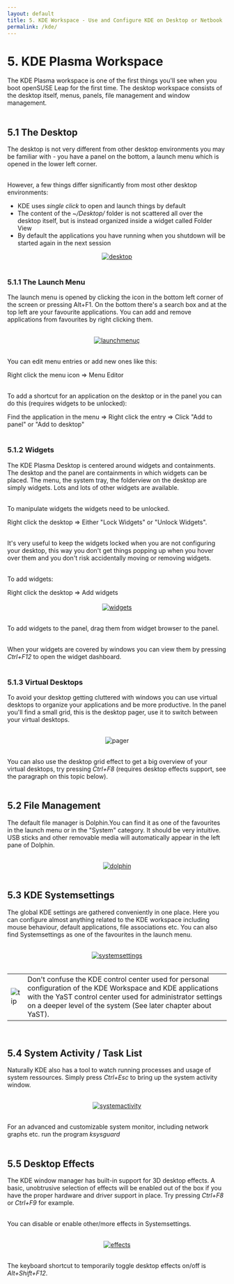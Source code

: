```yaml
---
layout: default
title: 5. KDE Workspace - Use and Configure KDE on Desktop or Netbook
permalink: /kde/
---
```


# 5. KDE Plasma Workspace

The KDE Plasma workspace is one of the first things you'll see when you boot openSUSE Leap for the first time. The desktop workspace consists of the desktop itself, menus, panels, file management and window management.<br /><br />

## 5.1 The Desktop

The desktop is not very different from other desktop environments you may be familiar with - you have a panel on the bottom, a launch menu which is opened in the lower left corner.<br /><br />

However, a few things differ significantly from most other desktop environments:
<ul>
<li>KDE uses <i>single click</i> to open and launch things by default</li>
<li>The content of the <i>~/Desktop/</i> folder is not scattered all over the desktop itself, but is instead organized inside a widget called Folder View</li>
<li>By default the applications you have running when you shutdown will be started again in the next session</li>
</ul>


<center><a href="images/screenshots/desktop.png" rel="thumbnail"><img src="images/screenshots/desktopb.png" alt="desktop" class="pic" /></a></center><br />

### 5.1.1 The Launch Menu

The launch menu is opened by clicking the icon in the bottom left corner of the screen or pressing Alt+F1. On the bottom there's a search box and at the top left are your favourite applications. You can add and remove applications from favourites by right clicking them.<br /><br />


<center><a href="images/screenshots/launchmenu.png" rel="thumbnail"><img src="images/screenshots/launchmenub.png" alt="launchmenuç" class="pic" /></a></center><br />


You can edit menu entries or add new ones like this:
<div class="sti">Right click the menu icon =&gt; Menu Editor</div><br />

To add a shortcut for an application on the desktop or in the panel you can do this (requires widgets to be unlocked):
<div class="sti">Find the application in the menu => Right click the entry => Click "Add to panel" or "Add to desktop"</div><br />

### 5.1.2 Widgets

The KDE Plasma Desktop is centered around widgets and containments. The desktop and the panel are containments in which widgets can be placed. The menu, the system tray, the folderview on the desktop are simply widgets. Lots and lots of other widgets are available.<br /><br />

To manipulate widgets the widgets need to be unlocked.
<div class="sti">Right click the desktop => Either "Lock Widgets" or "Unlock Widgets".</div><br />

It's very useful to keep the widgets locked when you are not configuring your desktop, this way you don't get things popping up when you hover over them and you don't risk accidentally moving or removing widgets.<br /><br />

To add widgets:
<div class="sti">Right click the desktop => Add widgets</div><br />


<center><a href="images/screenshots/widgets.png" rel="thumbnail"><img src="images/screenshots/widgetsb.png" alt="widgets" class="pic" /></a></center><br />


To add widgets to the panel, drag them from widget browser to the panel.<br /><br />

When your widgets are covered by windows you can view them by pressing <i>Ctrl+F12</i> to open the widget dashboard.<br /><br />

### 5.1.3 Virtual Desktops

To avoid your desktop getting cluttered with windows you can use virtual desktops to organize your applications and be more productive. In the panel you'll find a small grid, this is the desktop pager, use it to switch between your virtual desktops.<br /><br />


<center><img src="images/screenshots/pager.png" alt="pager" class="pic" /></center><br />

You can also use the desktop grid effect to get a big overview of your virtual desktops, try pressing <i>Ctrl+F8</i> (requires desktop effects support, see the paragraph on this topic below).<br /><br />

<!--
### 5.1.4 Activities

Next to the virtual desktop pager is a cube with three little circles, clicking here opens the Activity Manager. Activities are different desktops which can be configured for specific tasks/activities with different widgets, different wallpapers and automatically starting certain applications.<br /><br />

This enables you to quickly and easily switch between desktops (activities) configured for different situations, for example you might set up one activity for when you're at work, a different one for when you're at home, a third one for when you're doing photo editing and a fourth one for when you're doing public presentations and so forth, and you can switch between these completely different desktops with just a click or two. The toolbox in the top right corner of the screen displays the name of the currently used activity.<br /><br />

The Activity Manager lets you create activities and switch between them. Additionally you can perform various tasks by clicking the little overlay icons on each activity to start or stop the activities, delete them or configure them.<br /><br />


<center><a href="images/screenshots/activities.png" rel="thumbnail"><img src="images/screenshots/activitiesb.png" alt="widgets" class="pic" /></a></center><br />
-->

## 5.2 File Management

The default file manager is Dolphin.You can find it as one of the favourites in the launch menu or in the "System" category. It should be very intuitive. USB sticks and other removable media will automatically appear in the left pane of Dolphin.<br /><br />


<center><a href="images/screenshots/dolphin.png" rel="thumbnail"><img src="images/screenshots/dolphinb.png" alt="dolphin" class="pic" /></a></center><br />

## 5.3 KDE Systemsettings

The global KDE settings are gathered conveniently in one place. Here you can configure almost anything related to the KDE workspace including mouse behaviour, default applications, file associations etc. You can also find Systemsettings as one of the favourites in the launch menu.<br /><br /> 


<center><a href="images/screenshots/systemsettings.png" rel="thumbnail"><img src="images/screenshots/systemsettingsb.png" alt="systemsettings" class="pic" /></a></center><br />


<div class="tip">
<table>
<tbody>
<tr>
<td><img src="images/pics/tip.png" alt="tip" /></td>
<td>Don't confuse the KDE control center used for personal configuration of the KDE Workspace and KDE applications with the YaST control center used for administrator settings on a deeper level of the system (See later chapter about YaST).</td>
</tr>
</tbody>
</table>
</div><br />

## 5.4 System Activity / Task List

Naturally KDE also has a tool to watch running processes and usage of system ressources. Simply press <i>Ctrl+Esc</i> to bring up the system activity window.<br /><br />

<center><a href="images/screenshots/systemactivity.png" rel="thumbnail"><img src="images/screenshots/systemactivityb.png" alt="systemactivity" class="pic" /></a></center><br />

For an advanced and customizable system monitor, including network graphs etc. run the program <i>ksysguard</i><br /><br />

## 5.5 Desktop Effects

The KDE window manager has built-in support for 3D desktop effects. A basic, unobtrusive selection of effects will be enabled out of the box if you have the proper hardware and driver support in place. Try pressing <i>Ctrl+F8</i> or <i>Ctrl+F9</i> for example.<br /><br />

You can disable or enable other/more effects in Systemsettings.<br /><br />

<center><a href="images/screenshots/effects.png" rel="thumbnail"><img src="images/screenshots/effectsb.png" alt="effects" class="pic" /></a></center><br />

The keyboard shortcut to temporarily toggle desktop effects on/off is <i>Alt+Shift+F12</i>.<br /><br />
